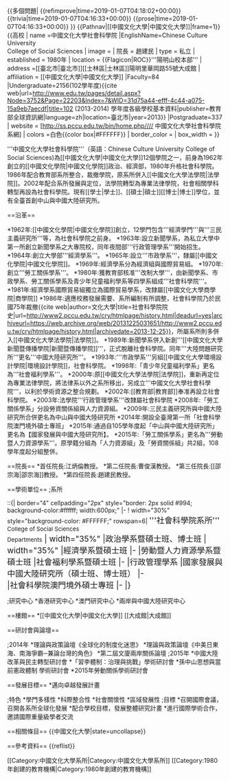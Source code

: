 {{多個問題|
{{refimprove|time=2019-01-07T04:18:02+00:00}}
{{trivia|time=2019-01-07T04:16:33+00:00}}
{{prose|time=2019-01-07T04:16:33+00:00}}
}}
{{Pathnav|[[中國文化大學|中國文化大學]]|frame=1}}
{{高校
| name =中國文化大學社會科學院
|EnglishName=Chinese Culture University <br> College of Social Sciences
| image =
| 院長 = 趙建民
| type = 私立
| established = 1980年
| location = {{Flagicon|ROC}}'''陽明山校本部'''
| address =[[臺北市|臺北市]][[士林區|士林區]]陽明里華岡路55號大成館
| affiliation = [[中國文化大學|中國文化大學]]
|Faculty=84
|Undergraduate=2156(102學年度)<ref>{{cite web|url=http://www.edu.tw/pages/detail.aspx?Node=3752&Page=22203&Index=7&WID=31d75a44-efff-4c44-a075-15a9eb7aecdf|title=102 (2013-2014) 學年度各級學校基本資料|publisher=教育部全球資訊網|language=zh|location=臺北市|year=2013}}</ref>
|Postgraduate=337
| website = [http://ss.pccu.edu.tw/bin/home.php//// 中國文化大學社會科學院系網]
| colors =白色{{color box|#FFFFFF}}
| border_color =
| box_width =
}}

'''中國文化大學社會科學院'''（英語：Chinese Culture University College of Social Sciences)為[[中國文化大學|中國文化大學]]12個學院之一，前身為1962年創立的[[中國文化學院|中國文化學院]]政治、經濟部，1980年升格社會科學院。1986年配合教育部系所整合，裁撤學院，原系所併入[[中國文化大學法學院|法學院]]。2002年配合系所發展與定位，法學院轉型為專業法律學院，社會相關學科轉型再設為社會科學院。現有[[學士|學士]]、[[碩士|碩士]][[博士|博士]]學位，並有全臺首創中山與中國大陸研究所。

==沿革==

*1962年:[[中國文化學院|中國文化學院]]創立，12學門包含'''經濟學門'''與'''三民主義研究所'''等，為社會科學院之前身。
*1963年:設立新聞學系，為私立大學中第一所創立新聞學系之大專院校，同年夜間部'''行政管理學系'''開始招生。
*1964年:創立大學部'''經濟學系'''。
*1965年:設立'''市政學系'''，隸屬[[中國文化學院|中國文化學院]]。
*1969年:經濟學系分為經濟組與國際貿易組。
*1970年:創立'''勞工關係學系'''。
*1980年:獲教育部核准'''改制大學'''，由新聞學系、市政學系、勞工關係學系及青少年兒童福利學系等四學系組成'''社會科學院'''。
*1981年:經濟學系國際貿易組獨立為國際貿易學系，改隸屬[[中國文化大學商學院|商學院]]
*1986年:適應校務發展需要、系所編制有所調整，社會科學院乃於民國75年裁撤<ref>{{cite web|author=文化大學|title=社會科學院院史|url=http://www2.pccu.edu.tw/cry/htmlpage/history.html|deadurl=yes|archiveurl=https://web.archive.org/web/20131225031651/http://www2.pccu.edu.tw/cry/htmlpage/history.html|archivedate=2013-12-25}}</ref>，所屬系所則多併入[[中國文化大學法學院|法學院]]。
*1989年:新聞學系併入新創'''[[中國文化大學新聞暨傳播學院|新聞暨傳播學院]]'''，正式脫離社會科學院。同年'''大陸問題研究所'''更名'''中國大陸研究所'''。
*1993年:'''市政學系'''另組[[中國文化大學環境設計學院|環境設計學院]]，社會科學院。
*1998年:「青少年兒童福利學系」更名為'''社會福利學系'''。
*2000年:原[[中國文化大學法學院|法學院]]，重新再定位為專業法律學院，將法律系以外之系所移出，另成立'''中國文化大學社會科學院'''，以利於學術資源之整合規劃。
*2002年:[[教育部|教育部]]奉准再設立社會科學院。
*2003年:法學院'''行政管理學系'''改隸屬社會科學院
*2008年:「勞工關係學系」分設勞資關係組與人力資源組。
*2009年:三民主義研究所與中國大陸研究所合併更名為中山與中國大陸研究所
*2014年:開設全臺灣第一所「社會科學院澳門境外碩士專班」
*2015年:通過自105學年度起「中山與中國大陸研究所」更名為【國家發展與中國大陸研究所】。
*2015年:「勞工關係學系」更名為'''勞動暨人力資源學系'''。原學籍分組為「人力資源組」及「勞資關係組」共2組，108學年度起分組整併。

==院長==
*首任院長:江炳倫教授。
*第二任院長:曹俊漢教授。
*第三任院長:[[邵宗海|邵宗海]]教授。
*第四任院長:趙建民教授。

==學術單位==
;系所

::{| border="4" cellpadding="2px" style="border: 2px solid #994; background-color:#ffffff; width:600px;"
|- 
! width="30%" style="background-color: #FFFFFF;" rowspan=6| <span style="font-size:14pt;"> '''社會科學院系所'''<br />
<span style="font-size:10pt;"> College of  Social Sciences <br> Departments</span>
| width="35%" |政治學系暨碩士班、博士班
| width="35%" |經濟學系暨碩士班
|-
|勞動暨人力資源學系暨碩士班
|社會福利學系暨碩士班
|-
|行政管理學系
|國家發展與中國大陸研究所（碩士班、博士班）
|-	
|社會科學院澳門境外碩士專班
|-
|}

;研究中心
*香港研究中心
*澳門研究中心
*兩岸與中國大陸研究中心

==樓館==
*[[中國文化大學|中國文化大學]] [[大成館|大成館]]

==研討會與論壇==

;2014年
*理論與政策論壇《全球化的制度化迷思》
*理論與政策論壇《中美日東海、南海爭霸─兼論台灣的角色》
*第二屆文廈兩岸關係論壇 
;2015年
*中國大陸改革與民主轉型研討會
*「習李體制：治理與挑戰」學術研討會
*孫中山思想與當前憲政體制 學術研討會
*2015年勞動關係學術研討會

==發展目標==
*邁向卓越發展計畫

;特色
*學門多樣性
*科際整合性
*社會關懷性
*區域發展性
;目標
*召開國際會議，召開各系所全球化發展
*配合學校目標，發展整體研究計畫
*進行國際學術合作，邀請國際重量級學者交流

==相關條目==
{{中國文化大學|state=uncollapse}}

==參考資料==
{{reflist}}

[[Category:中國文化大學系所|Category:中國文化大學系所]]
[[Category:1980年創建的教育機構|Category:1980年創建的教育機構]]
